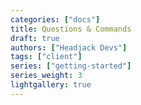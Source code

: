 ```yaml
---
categories: ["docs"]
title: Questions & Commands
draft: true
authors: ["Headjack Devs"]
tags: ["client"]
series: ["getting-started"]
series_weight: 3
lightgallery: true
---
```

